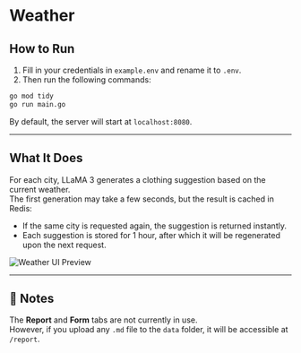 # Weather

## How to Run

1. Fill in your credentials in `example.env` and rename it to `.env`.  
2. Then run the following commands:

```bash
go mod tidy
go run main.go
```

By default, the server will start at `localhost:8080`.

---

## What It Does

For each city, LLaMA 3 generates a clothing suggestion based on the current weather.  
The first generation may take a few seconds, but the result is cached in Redis:

- If the same city is requested again, the suggestion is returned instantly.
- Each suggestion is stored for 1 hour, after which it will be regenerated upon the next request.

![Weather UI Preview](https://github.com/user-attachments/assets/5d0aa6c9-97de-45de-b62b-6cc6c1f39ca7)

---

## 📄 Notes

The **Report** and **Form** tabs are not currently in use.  
However, if you upload any `.md` file to the `data` folder, it will be accessible at `/report`.
